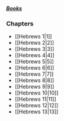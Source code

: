 ##### *[Books](--%20Bible%20--.md)*

### Chapters
- [[Hebrews 1|1]]
- [[Hebrews 2|2]]
- [[Hebrews 3|3]]
- [[Hebrews 4|4]]
- [[Hebrews 5|5]]
- [[Hebrews 6|6]]
- [[Hebrews 7|7]]
- [[Hebrews 8|8]]
- [[Hebrews 9|9]]
- [[Hebrews 10|10]]
- [[Hebrews 11|11]]
- [[Hebrews 12|12]]
- [[Hebrews 13|13]]
